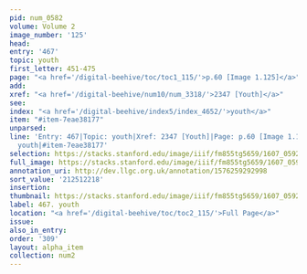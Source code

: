 ```yaml
---
pid: num_0582
volume: Volume 2
image_number: '125'
head:
entry: '467'
topic: youth
first_letter: 451-475
page: "<a href='/digital-beehive/toc/toc1_115/'>p.60 [Image 1.125]</a>"
add:
xref: "<a href='/digital-beehive/num10/num_3318/'>2347 [Youth]</a>"
see:
index: "<a href='/digital-beehive/index5/index_4652/'>youth</a>"
item: "#item-7eae38177"
unparsed:
line: 'Entry: 467|Topic: youth|Xref: 2347 [Youth]|Page: p.60 [Image 1.125]|Index:
  youth|#item-7eae38177'
selection: https://stacks.stanford.edu/image/iiif/fm855tg5659/1607_0592/342,2218,2946,902/full/0/default.jpg
full_image: https://stacks.stanford.edu/image/iiif/fm855tg5659/1607_0592/full/full/0/default.jpg
annotation_uri: http://dev.llgc.org.uk/annotation/1576259292998
sort_value: '212512218'
insertion:
thumbnail: https://stacks.stanford.edu/image/iiif/fm855tg5659/1607_0592/342,2218,600,180/250,/0/default.jpg
label: 467. youth
location: "<a href='/digital-beehive/toc/toc2_115/'>Full Page</a>"
issue:
also_in_entry:
order: '309'
layout: alpha_item
collection: num2
---
```

